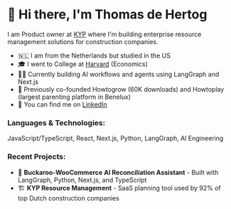 # 👋 Hi there, I'm Thomas de Hertog

I am Product owner at [KYP](https://kyp.nl) where I'm building enterprise resource management solutions for construction companies.

- 🇳🇱 I am from the Netherlands but studied in the US
- 🎓 I went to College at [Harvard](https://harvard.edu) (Economics)
- 👨‍💻 Currently building AI workflows and agents using LangGraph and Next.js
- 🚀 Previously co-founded Howtogrow (60K downloads) and Howtoplay (largest parenting platform in Benelux)
- 📱 You can find me on [LinkedIn](https://linkedin.com/in/thomasdehertog)

### Languages & Technologies:
JavaScript/TypeScript, React, Next.js, Python, LangGraph, AI Engineering

### Recent Projects:
- 🤖 **Buckaroo-WooCommerce AI Reconciliation Assistant** - Built with LangGraph, Python, Next.js, and TypeScript
- 🏗️ **KYP Resource Management** - SaaS planning tool used by 92% of top Dutch construction companies

